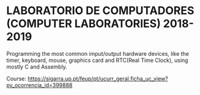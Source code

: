 # LABORATORIO DE COMPUTADORES (COMPUTER LABORATORIES) 2018-2019
Programming the most common imput/output hardware devices, like the timer, keyboard, mouse, graphics card and RTC(Real Time Clock), using mostly C and Assembly.

Course: https://sigarra.up.pt/feup/pt/ucurr_geral.ficha_uc_view?pv_ocorrencia_id=399888

